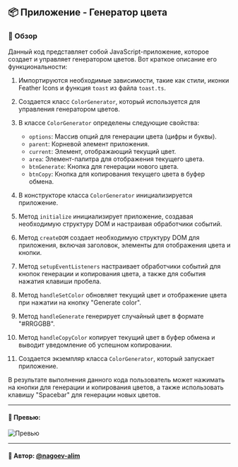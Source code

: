 ## 📦 Приложение - Генератор цвета

### 🚀 Обзор
Данный код представляет собой JavaScript-приложение, которое создает и управляет генератором цветов. Вот краткое описание его функциональности:

1. Импортируются необходимые зависимости, такие как стили, иконки Feather Icons и функция `toast` из файла `toast.ts`.

2. Создается класс `ColorGenerator`, который используется для управления генератором цветов.

3. В классе `ColorGenerator` определены следующие свойства:
    - `options`: Массив опций для генерации цвета (цифры и буквы).
    - `parent`: Корневой элемент приложения.
    - `current`: Элемент, отображающий текущий цвет.
    - `area`: Элемент-палитра для отображения текущего цвета.
    - `btnGenerate`: Кнопка для генерации нового цвета.
    - `btnCopy`: Кнопка для копирования текущего цвета в буфер обмена.

4. В конструкторе класса `ColorGenerator` инициализируется приложение.

5. Метод `initialize` инициализирует приложение, создавая необходимую структуру DOM и настраивая обработчики событий.

6. Метод `createDOM` создает необходимую структуру DOM для приложения, включая заголовок, элементы для отображения цвета и кнопки.

7. Метод `setupEventListeners` настраивает обработчики событий для кнопок генерации и копирования цвета, а также для события нажатия клавиши пробела.

8. Метод `handleSetColor` обновляет текущий цвет и отображение цвета при нажатии на кнопку "Generate color".

9. Метод `handleGenerate` генерирует случайный цвет в формате "#RRGGBB".

10. Метод `handleCopyColor` копирует текущий цвет в буфер обмена и выводит уведомление об успешном копировании.

11. Создается экземпляр класса `ColorGenerator`, который запускает приложение.

В результате выполнения данного кода пользователь может нажимать на кнопки для генерации и копирования цветов, а также использовать клавишу "Spacebar" для генерации новых цветов.

---

#### 🌄 Превью:

![Превью](https://lh3.googleusercontent.com/drive-viewer/AITFw-w3GN-xEisj0WI0j7TqK10diwQhCsFWllgreViAmkZ3okDKvLc4tYY8Yu7X4vZEJem1875Ztd3FC9cCesEGDnjOh8kK9Q=s1600)


-----

#### 🙌 Автор: [@nagoev-alim](https://github.com/nagoev-alim)

